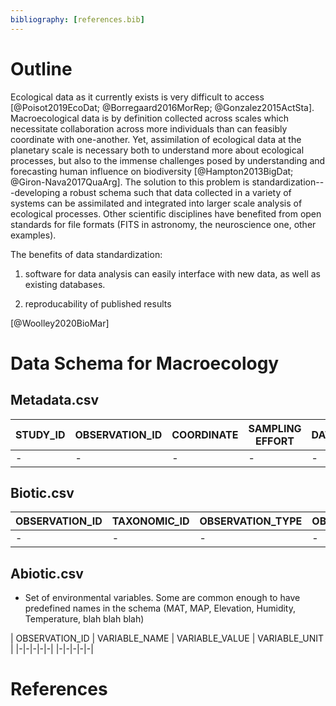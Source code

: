 ```yaml
---
bibliography: [references.bib]
---
```


# Outline

Ecological data as it currently exists is very difficult to access [@Poisot2019EcoDat; @Borregaard2016MorRep; @Gonzalez2015ActSta].
Macroecological data is by definition collected across scales which necessitate collaboration across more individuals than can feasibly coordinate with one-another. Yet, assimilation of ecological data at the planetary scale is necessary both to understand more about ecological processes, but also to the immense challenges posed by understanding and forecasting human influence on biodiversity [@Hampton2013BigDat; @Giron-Nava2017QuaArg].
The solution to this problem is standardization---developing a robust schema such that data collected in a variety of systems can be assimilated and integrated into larger scale analysis of ecological processes. Other scientific disciplines have benefited from open standards for file formats (FITS in astronomy, the neuroscience one, other examples).

The benefits of data standardization:
1) software for data analysis can easily interface with new data, as well as existing databases.

2) reproducability of published results

[@Woolley2020BioMar]


# Data Schema for Macroecology

## Metadata.csv

| STUDY_ID  | OBSERVATION_ID | COORDINATE | SAMPLING EFFORT | DATETIME |
|-|-|-|-|-|
|-|-|-|-|-|


## Biotic.csv

| OBSERVATION_ID | TAXONOMIC_ID | OBSERVATION_TYPE | OBSERVATION_VALUE |
|-|-|-|-|
|-|-|-|-|



## Abiotic.csv
- Set of environmental variables. Some are common enough to have predefined
names in the schema (MAT, MAP, Elevation, Humidity, Temperature, blah blah blah)

| OBSERVATION_ID | VARIABLE_NAME | VARIABLE_VALUE | VARIABLE_UNIT |
|-|-|-|-|-|
|-|-|-|-|-|


# References
